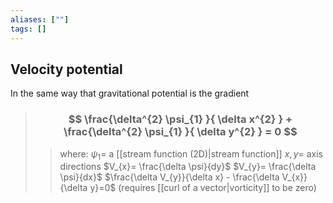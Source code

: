 ```yaml
---
aliases: [""]
tags: []
---
```


## Velocity potential

In the same way that gravitational potential is the gradient

> ### $$ \frac{\delta^{2} \psi_{1} }{ \delta x^{2} } + \frac{\delta^{2} \psi_{1} }{ \delta y^{2} } = 0 $$ 
>> where:
>> $\psi_{1}=$ a [[stream function (2D)|stream function]]
>> $x,y=$ axis directions
>> $V_{x}= \frac{\delta \psi}{dy}$
>> $V_{y}= \frac{\delta \psi}{dx}$
>> $\frac{\delta V_{y}}{\delta x} - \frac{\delta V_{x}}{\delta y}=0$ (requires [[curl of a vector|vorticity]] to be zero)


